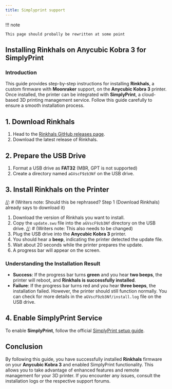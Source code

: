```yaml
---
title: Simplyprint support
---
```


!!! note

    This page should probally be rewritten at some point


## Installing Rinkhals on Anycubic Kobra 3 for SimplyPrint

### Introduction
[//]: # (Writers note: This definitely needs to be rewritten, Rinkhals isn't just for the K3 anymore!)
This guide provides step-by-step instructions for installing **Rinkhals**, a custom firmware with **Moonraker** support, on the **Anycubic Kobra 3** printer. Once installed, the printer can be integrated with **SimplyPrint**, a cloud-based 3D printing management service. Follow this guide carefully to ensure a smooth installation process.

## 1. Download Rinkhals
1. Head to the [Rinkhals GitHub releases page](https://github.com/jbatonnet/Rinkhals/releases).
2. Download the latest release of Rinkhals.

## 2. Prepare the USB Drive
1. Format a USB drive as **FAT32** (MBR, GPT is not supported)
2. Create a directory named `aGVscF9zb3Nf` on the USB drive.

## 3. Install Rinkhals on the Printer
[//]: # (Writers note: Should this be rephrased? Step 1 (Download Rinkhals) already says to download it)
1. Download the version of Rinkhals you want to install.
2. Copy the `update.swu` file into the `aGVscF9zb3Nf` directory on the USB drive.
[//]: # (Writers note: This also needs to be changed)
3. Plug the USB drive into the **Anycubic Kobra 3** printer.
4. You should hear a **beep**, indicating the printer detected the update file.
5. Wait about 20 seconds while the printer prepares the update.
6. A progress bar will appear on the screen.

### Understanding the Installation Result
- **Success**: If the progress bar turns **green** and you hear **two beeps**, the printer will reboot, and **Rinkhals is successfully installed**.
- **Failure**: If the progress bar turns red and you hear **three beeps**, the installation failed. However, the printer should still function normally. You can check for more details in the `aGVscF9zb3Nf/install.log` file on the USB drive.

## 4. Enable SimplyPrint Service
To enable **SimplyPrint**, follow the official [SimplyPrint setup guide](https://simplyprint.io/setup-guide).

## Conclusion
[//]: # (Writers note: Also needs to be updated)
By following this guide, you have successfully installed **Rinkhals** firmware on your **Anycubic Kobra 3** and enabled SimplyPrint functionality. This allows you to take advantage of enhanced features and remote management for your 3D printer. If you encounter any issues, consult the installation logs or the respective support forums.

[//]: # (Writers note: I removed the contribution section, as that's covered in contribute-to-development.md. Also removed footer because it's not consistent with style in other pages)